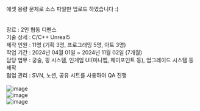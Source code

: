 에셋 용량 문제로 소스 파일만 업로드 하였습니다 :)<br>
<br>
<br>
장르 : 2인 협동 디펜스<br>
기술 상세 : C/C++ Unreal5<br>
제작 인원 : 11명 (기획 3명, 프로그래밍 5명, 아트 3명)<br>
작업 기간 : 2024년 04월 01일 ~ 2024년 11월 02일 (7개월)<br>
담당 업무 : 궁술, 핑 시스템, 인게임 UI(미니맵, 웨이포인트 등), 업그레이드 시스템 등 제작<br>
협업 관리 : SVN, 노션, 공유 시트를 사용하여 QA 진행<br>
<br>
![image](https://github.com/user-attachments/assets/34d5706f-291d-4495-86d1-6abe7cd3bce8)<br>
![image](https://github.com/user-attachments/assets/40ce6388-1591-4ac5-8762-95da0c546e72)<br>
![image](https://github.com/user-attachments/assets/c26055d3-e437-4ae6-bc85-c88569479c99)<br>
